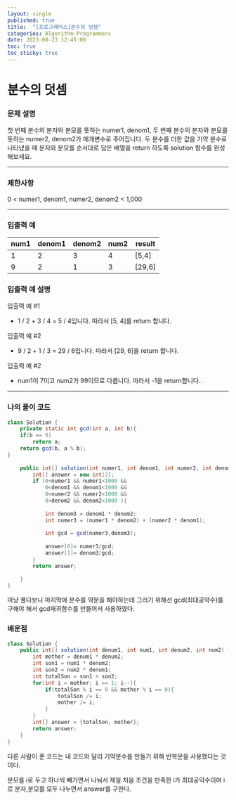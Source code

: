 ```yaml
---
layout: single
published: true
title:  "[프로그래머스]분수의 덧셈"
categories: Algorithm-Programmers
date: 2023-08-23 12:45:00
toc: true
toc_sticky: true
---
```


# 분수의 덧셈

### 문제 설명
첫 번째 분수의 분자와 분모를 뜻하는 numer1, denom1, 두 번째 분수의 분자와 분모를 뜻하는 numer2, denom2가 매개변수로 주어집니다. 두 분수를 더한 값을 기약 분수로 나타냈을 때 분자와 분모를 순서대로 담은 배열을 return 하도록 solution 함수를 완성해보세요.

----------------

### 제한사항

0 < numer1, denom1, numer2, denom2 < 1,000



----------------

### 입출력 예

|num1   |denom1    |denom2 |	num2|	result|
|---|---|---|---|---|
|1|2|3|4|[5,4]|
|9|2|1|3|[29,6]|


### 입출력 예 설명

입출력 예 #1
* 1 / 2 + 3 / 4 = 5 / 4입니다. 따라서 [5, 4]를 return 합니다.
  
입출력 예 #2
* 9 / 2 + 1 / 3 = 29 / 6입니다. 따라서 [29, 6]을 return 합니다.

입출력 예 #2
* num1이 7이고 num2가 99이므로 다릅니다. 따라서 -1을 return합니다..


----------------

### 나의 풀이 코드

```java
class Solution {
    private static int gcd(int a, int b){
    if(b == 0) 
        return a; 
    return gcd(b, a % b); 
}
    
    public int[] solution(int numer1, int denom1, int numer2, int denom2) {
        int[] answer = new int[2];
        if (0<numer1 && numer1<1000 && 
            0<denom1 && denom1<1000 && 
            0<numer2 && numer2<1000 && 
            0<denom2 && denom2<1000 ){
        
            int denom3 = denom1 * denom2; 
            int numer3 = (numer1 * denom2) + (numer2 * denom1);        
      
            int gcd = gcd(numer3,denom3);
        
            answer[0]= numer3/gcd;
            answer[1]= denom3/gcd;
        }
        return answer;
        
    }
}
```
<p>
마냥 풀다보니 마지막에 분수를 약분을 해야하는데 그러기 위해선 gcd(최대공약수)를 구해야 해서 gcd재귀함수를 만들어서 사용하였다. 
</p>



### 배운점

```java
class Solution {
    public int[] solution(int denum1, int num1, int denum2, int num2) {
        int mother = denum1 * denum2;
        int son1 = num1 * denum2;
        int son2 = num2 * denum1;
        int totalSon = son1 + son2;
        for(int i = mother; i >= 1; i--){
            if(totalSon % i == 0 && mother % i == 0){
                totalSon /= i;
                mother /= i;
            }
        }
        int[] answer = {totalSon, mother};
        return answer;
    }
}
```
<p>
다른 사람이 푼 코드는 내 코드와 달리 기약분수를 만들기 위해 반복문을 사용했다는 것이다. 
</p>
<p>
분모를 i로 두고 하나씩 빼가면서 나눠서 제일 처음 조건을 만족한 i가 최대공약수이며 i로 분자,분모를 모두 나누면서 answer를 구한다.
</p>

